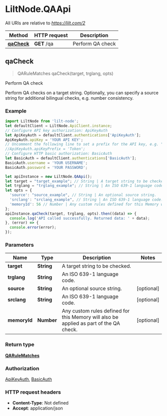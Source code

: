 # LiltNode.QAApi

All URIs are relative to *https://lilt.com/2*

Method | HTTP request | Description
------------- | ------------- | -------------
[**qaCheck**](QAApi.md#qaCheck) | **GET** /qa | Perform QA check



## qaCheck

> QARuleMatches qaCheck(target, trglang, opts)

Perform QA check

Perform QA checks on a target string. Optionally, you can specify a source string for additional bilingual checks, e.g. number consistency. 

### Example

```javascript
import LiltNode from 'lilt-node';
let defaultClient = LiltNode.ApiClient.instance;
// Configure API key authorization: ApiKeyAuth
let ApiKeyAuth = defaultClient.authentications['ApiKeyAuth'];
ApiKeyAuth.apiKey = 'YOUR API KEY';
// Uncomment the following line to set a prefix for the API key, e.g. "Token" (defaults to null)
//ApiKeyAuth.apiKeyPrefix = 'Token';
// Configure HTTP basic authorization: BasicAuth
let BasicAuth = defaultClient.authentications['BasicAuth'];
BasicAuth.username = 'YOUR USERNAME';
BasicAuth.password = 'YOUR PASSWORD';

let apiInstance = new LiltNode.QAApi();
let target = "target_example"; // String | A target string to be checked.
let trglang = "trglang_example"; // String | An ISO 639-1 language code.
let opts = {
  'source': "source_example", // String | An optional source string.
  'srclang': "srclang_example", // String | An ISO 639-1 language code.
  'memoryId': 56 // Number | Any custom rules defined for this Memory will also be applied as part of the QA check. 
};
apiInstance.qaCheck(target, trglang, opts).then((data) => {
  console.log('API called successfully. Returned data: ' + data);
}, (error) => {
  console.error(error);
});

```

### Parameters


Name | Type | Description  | Notes
------------- | ------------- | ------------- | -------------
 **target** | **String**| A target string to be checked. | 
 **trglang** | **String**| An ISO 639-1 language code. | 
 **source** | **String**| An optional source string. | [optional] 
 **srclang** | **String**| An ISO 639-1 language code. | [optional] 
 **memoryId** | **Number**| Any custom rules defined for this Memory will also be applied as part of the QA check.  | [optional] 

### Return type

[**QARuleMatches**](QARuleMatches.md)

### Authorization

[ApiKeyAuth](../README.md#ApiKeyAuth), [BasicAuth](../README.md#BasicAuth)

### HTTP request headers

- **Content-Type**: Not defined
- **Accept**: application/json

